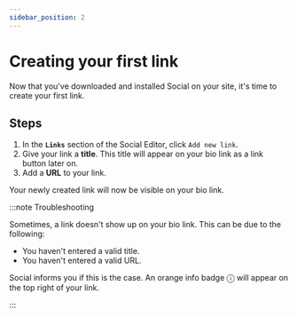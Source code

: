 ```yaml
---
sidebar_position: 2
---
```


# Creating your first link

Now that you've downloaded and installed Social on your site, it's time to create your first link.

## Steps

1. In the **`Links`** section of the Social Editor, click `Add new link`.
2. Give your link a **title**. This title will appear on your bio link as a link button later on.
3. Add a **URL** to your link.

Your newly created link will now be visible on your bio link.

:::note Troubleshooting

Sometimes, a link doesn't show up on your bio link. This can be due to the following:

- You haven't entered a valid title.
- You haven't entered a valid URL.

Social informs you if this is the case. An orange info badge ⓘ will appear on the top right of your link.

:::
